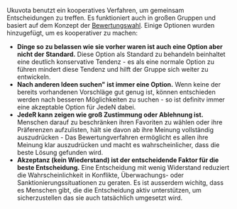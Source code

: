 Ukuvota benutzt ein kooperatives Verfahren, um gemeinsam Entscheidungen zu treffen. Es funktioniert auch in großen Gruppen und basiert auf dem Konzept der [Bewertungswahl](https://de.wikipedia.org/wiki/Bewertungswahl). Einige Optionen wurden hinzugefügt, um es kooperativer zu machen:

- **Dinge so zu belassen wie sie vorher waren ist auch eine Option aber nicht der Standard.** Diese Option als Standard zu behandeln beinhaltet eine deutlich konservative Tendenz - es als eine normale Option zu führen mindert diese Tendenz und hilft der Gruppe sich weiter zu entwickeln.
- **Nach anderen Ideen suchen" ist immer eine Option.** Wenn keine der bereits vorhandenen Vorschläge gut genug ist, können entschieden werden nach besseren Möglichkeiten zu suchen - so ist definitv immer eine akzeptable Option für JedeN dabei.
- **JedeR kann zeigen wie groß Zustimmung oder Ablehnung ist.**  Menschen darauf zu beschränken ihren Favoriten zu wählen oder ihre Präferenzen aufzulisten, hält sie davon ab ihre Meinung vollständig auszudrücken - Das Bewertungverfahren ermöglicht es allen ihre Meinung klar auszudrücken und macht es wahrscheinlicher, dass die beste Lösung gefunden wird.
- **Akzeptanz (kein Wiederstand) ist der entscheidende Faktor für die beste Entscheidung.** Eine Entscheidung mit wenig Widerstand reduziert die Wahrscheinlichkeit in Konflikte, Überwachungs- oder Sanktionierungssituationen zu geraten. Es ist ausserdem wichitg, dass es Menschen gibt, die die Entscheidung aktiv unterstützen, um sicherzustellen das sie auch tatsächlich umgesetzt wird.
